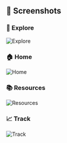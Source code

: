 ## 📸 Screenshots

### 🧭 Explore  
![Explore](Screenshots/Explore.png)

### 🏠 Home  
![Home](Screenshots/Home.png)

### 📚 Resources  
![Resources](Screenshots/Resources.png)

### 📈 Track  
![Track](Screenshots/Track.png)
